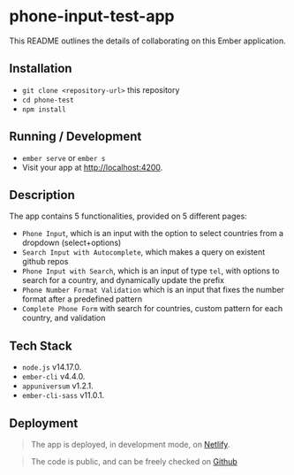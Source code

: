 # phone-input-test-app

This README outlines the details of collaborating on this Ember application.

## Installation

* `git clone <repository-url>` this repository
* `cd phone-test`
* `npm install`

## Running / Development

* `ember serve` or `ember s`
* Visit your app at [http://localhost:4200](http://localhost:4200).

## Description

The app contains 5 functionalities, provided on 5 different pages:

* `Phone Input`, which is an input with the option to select countries from a dropdown (select+options)
* `Search Input with Autocomplete`, which makes a query on existent github repos
* `Phone Input with Search`, which is an input of type `tel`, with options to search for a country, and dynamically update the prefix
* `Phone Number Format Validation` which is an input that fixes the number format after a predefined pattern
* `Complete Phone Form` with search for countries, custom pattern for each country, and validation

## Tech Stack

* `node.js` v14.17.0.
* `ember-cli` v4.4.0.
* `appuniversum` v1.2.1.
* `ember-cli-sass` v11.0.1.

## Deployment

> The app is deployed, in development mode, on [Netlify](https://iurianu-ember-phone-input.netlify.app/).

> The code is public, and can be freely checked on [Github](https://github.com/iurianu/ember-phone-input)
